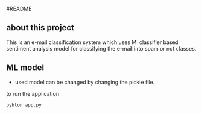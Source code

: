 #README
## about this project
This is an e-mail classification system which uses Ml classifier based sentiment analysis model for classifying the e-mail into spam or not classes.

## ML model
- used model can be changed by changing the pickle file.

to run the application

```
pyhton app.py
```